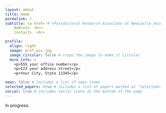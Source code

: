 ```yaml
---
layout: about
title: Home
permalink: /
subtitle: <a href='#'>Postdoctoral Research Associate at Newcastle University</a> <br>
    Address. <br>
    Contacts. <br>

profile:
  align: right
  image: prof_pic.jpg
  image_circular: false # crops the image to make it circular
  more_info: >
    <p>555 your office number</p>
    <p>123 your address street</p>
    <p>Your City, State 12345</p>

news: false # includes a list of news items
selected_papers: true # includes a list of papers marked as "selected={true}"
social: true # includes social icons at the bottom of the page
---
```



In progress.
